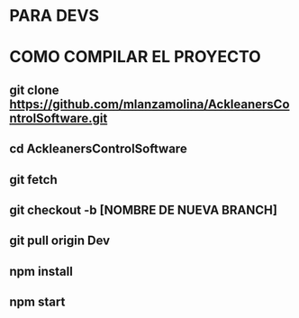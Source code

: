 # **PARA DEVS**
# **COMO COMPILAR EL PROYECTO**
## git clone https://github.com/mlanzamolina/AckleanersControlSoftware.git
## cd AckleanersControlSoftware
## git fetch
## git checkout -b [NOMBRE DE NUEVA BRANCH]
## git pull origin Dev

## npm install
## npm start
